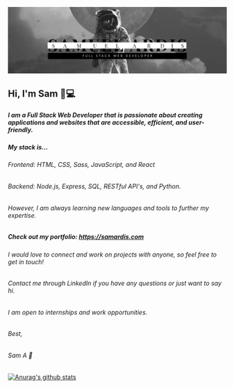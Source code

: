 ![](img/astroprofimg.png)

## Hi, I'm Sam 👋:computer:

##### I am a Full Stack Web Developer that is passionate about creating applications and websites that are accessible, efficient, and user-friendly.

##### My stack is...
###### Frontend: HTML, CSS, Sass, JavaScript, and React

###### Backend: Node.js, Express, SQL, RESTful API's, and Python.

###### However, I am always learning new languages and tools to further my expertise.

##### Check out my portfolio: https://samardis.com
  
###### I would love to connect and work on projects with anyone, so feel free to get in touch!

###### Contact me through LinkedIn if you have any questions or just want to say hi.

###### I am open to internships and work opportunities.

###### Best,

###### Sam A :rocket:

[![Anurag's github stats](https://github-readme-stats.vercel.app/api?username=ardissam0&hide=stars&show_icons=true&theme=tokyonight)](https://github.com/anuraghazra/github-readme-stats)


